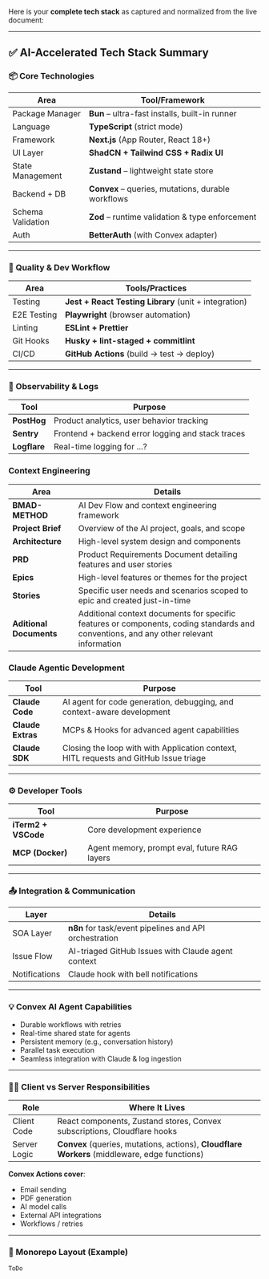 Here is your **complete tech stack** as captured and normalized from the live document:

---

## ✅ AI-Accelerated Tech Stack Summary

### 📦 Core Technologies

| Area              | Tool/Framework                                     |
| ----------------- | -------------------------------------------------- |
| Package Manager   | **Bun** – ultra-fast installs, built-in runner     |
| Language          | **TypeScript** (strict mode)                       |
| Framework         | **Next.js** (App Router, React 18+)                |
| UI Layer          | **ShadCN + Tailwind CSS + Radix UI**               |
| State Management  | **Zustand** – lightweight state store            |
| Backend + DB      | **Convex** – queries, mutations, durable workflows |
| Schema Validation | **Zod** – runtime validation & type enforcement    |
| Auth              | **BetterAuth** (with Convex adapter)               |

---

### 🧪 Quality & Dev Workflow

| Area        | Tools/Practices                                  |
| ----------- | ------------------------------------------------ |
| Testing     | **Jest + React Testing Library** (unit + integration) |
| E2E Testing | **Playwright** (browser automation)              |
| Linting     | **ESLint + Prettier**                            |
| Git Hooks   | **Husky + lint-staged + commitlint**             |
| CI/CD       | **GitHub Actions** (build → test → deploy)       |

---

### 📡 Observability & Logs

| Tool         | Purpose                                                    |
| ------------ | ---------------------------------------------------------- |
| **PostHog**  | Product analytics, user behavior tracking                  |
| **Sentry**   | Frontend + backend error logging and stack traces          |
| **Logflare** | Real-time logging for ...? |

### Context Engineering

| Area     | Details                                                |
| -------- | ------------------------------------------------------ |
| **BMAD-METHOD** | AI Dev Flow	and context engineering framework |
| **Project Brief** | Overview of the AI project, goals, and scope |
| **Architecture** | High-level system design and components |
| **PRD** | Product Requirements Document detailing features and user stories |
| **Epics** | High-level features or themes for the project |
| **Stories** | Specific user needs and scenarios scoped to epic and created just-in-time |
| **Aditional Documents** | Additional context documents for specific features or components, coding standards and conventions, and any other relevant information |

### Claude Agentic Development

| Tool                    | Purpose                                                |
| ----------------------- | ------------------------------------------------------ |
| **Claude Code**         | AI agent for code generation, debugging, and context-aware development |
| **Claude Extras**       | MCPs & Hooks for advanced agent capabilities |
| **Claude SDK**          | Closing the loop with with Application context, HITL requests and GitHub Issue triage |

---

### ⚙️ Developer Tools

| Tool                | Purpose                                      |
| ------------------- | -------------------------------------------- |
| **iTerm2 + VSCode** | Core development experience                  |
| **MCP (Docker)**    | Agent memory, prompt eval, future RAG layers |

---

### 📤 Integration & Communication

| Layer         | Details                                                |
| ------------- | ------------------------------------------------------ |
| SOA Layer     | **n8n** for task/event pipelines and API orchestration |
| Issue Flow    | AI-triaged GitHub Issues with Claude agent context     |
| Notifications | Claude hook with bell notifications   |

---

### 💡 Convex AI Agent Capabilities

* Durable workflows with retries
* Real-time shared state for agents
* Persistent memory (e.g., conversation history)
* Parallel task execution
* Seamless integration with Claude & log ingestion

---

### 🧑‍💻 Client vs Server Responsibilities

| Role              | Where It Lives                                        |
| ----------------- | ----------------------------------------------------- |
| Client Code       | React components, Zustand stores, Convex subscriptions, Cloudflare hooks |
| Server Logic      | **Convex** (queries, mutations, actions), **Cloudflare Workers** (middleware, edge functions) |

**Convex Actions cover**:

* Email sending
* PDF generation
* AI model calls
* External API integrations
* Workflows / retries

---

### 📁 Monorepo Layout (Example)

```
ToDo
```








